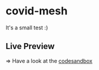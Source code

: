 # covid-mesh

It's a small test :)

## Live Preview

=> Have a look at the [codesandbox](https://codesandbox.io/s/github/jycouet/covid-mesh)
